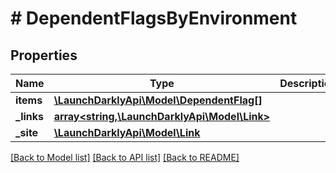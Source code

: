 # # DependentFlagsByEnvironment

## Properties

Name | Type | Description | Notes
------------ | ------------- | ------------- | -------------
**items** | [**\LaunchDarklyApi\Model\DependentFlag[]**](DependentFlag.md) |  |
**_links** | [**array<string,\LaunchDarklyApi\Model\Link>**](Link.md) |  |
**_site** | [**\LaunchDarklyApi\Model\Link**](Link.md) |  |

[[Back to Model list]](../../README.md#models) [[Back to API list]](../../README.md#endpoints) [[Back to README]](../../README.md)
